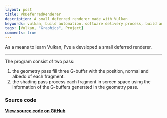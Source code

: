 ```yaml
---
layout: post
title: VkDeferredRenderer
description: A small deferred renderer made with Vulkan
keywords: vulkan, build automation, software delivery process, build and release
tags: [Vulkan, "Graphics", Project]
comments: true
---
```


As a means to learn Vulkan, I've a developed a small deferred renderer.  

---
The program consist of two pass:
1. the geometry pass fill three G-buffer with the position, normal and albedo of each fragment.
2. the shading pass process each fragment in screen space using the information of the G-buffers generated in the geometry pass.

### Source code

[**View source code on GitHub**](https://github.com/arnaudmathias/vkdeferredrenderer)
